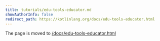 ```yaml
---
title: tutorials/edu-tools-educator.md
showAuthorInfo: false
redirect_path: https://kotlinlang.org/docs/edu-tools-educator.html
---
```


The page is moved to [/docs/edu-tools-educator.html](/docs/edu-tools-educator.html)

